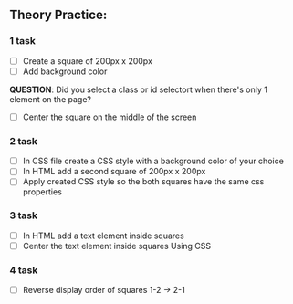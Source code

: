 ## Theory Practice:
### 1 task

- [ ] Create a square of 200px x 200px
- [ ] Add background color
      
<b>QUESTION</b>: Did you select a class or id selectort when there's only 1 element on the page?

- [ ] Center the square on the middle of the screen

### 2 task
- [ ] In CSS file create a CSS style with a background color of your choice
- [ ] In HTML add a second square of 200px x 200px
- [ ] Apply created CSS style so the both squares have the same css properties

### 3 task
    
- [ ] In HTML add a text element inside squares
- [ ] Center the text element inside squares Using CSS
    
### 4 task

- [ ] Reverse display order of squares 1-2 -> 2-1
